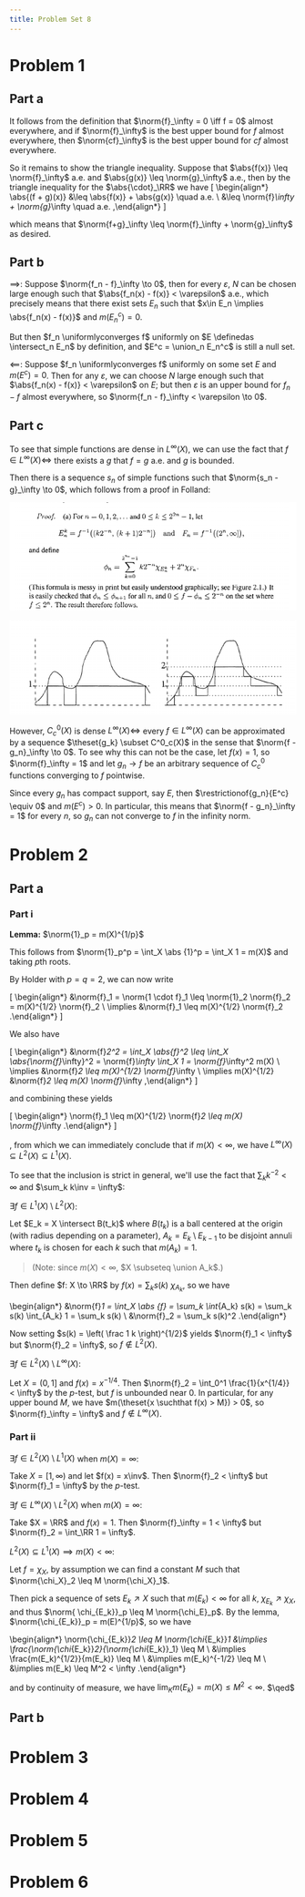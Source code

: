 ```yaml
---
title: Problem Set 8
---
```


# Problem 1

## Part a

It follows from the definition that $\norm{f}_\infty = 0 \iff f = 0$ almost everywhere, and if $\norm{f}_\infty$ is the best upper bound for $f$ almost everywhere, then $\norm{cf}_\infty$ is the best upper bound for $cf$ almost everywhere. 

So it remains to show the triangle inequality. Suppose that $\abs{f(x)} \leq \norm{f}_\infty$ a.e. and $\abs{g(x)} \leq \norm{g}_\infty$ a.e., then by the triangle inequality for the $\abs{\cdot}_\RR$ we have
\[
\begin{align*}
\abs{(f + g)(x)} &\leq \abs{f(x)} + \abs{g(x)} \quad a.e. \\
&\leq \norm{f}_\infty + \norm{g}_\infty \quad a.e.
,\end{align*}
\]

which means that $\norm{f+g}_\infty \leq \norm{f}_\infty + \norm{g}_\infty$ as desired.

## Part b

$\implies$: Suppose $\norm{f_n - f}_\infty \to 0$, then for every $\varepsilon$, $N$ can be chosen large enough such that $\abs{f_n(x) - f(x)} < \varepsilon$ a.e., which precisely means that there exist sets $E_n$ such that $x\in E_n \implies \abs{f_n(x) - f(x)}$ and $m(E_n^c) = 0$. 

But then $f_n \uniformlyconverges f$ uniformly on $E \definedas \intersect_n E_n$ by definition, and $E^c = \union_n E_n^c$ is still a null set.

$\impliedby$: Suppose $f_n \uniformlyconverges f$ uniformly on some set $E$ and $m(E^c) = 0$. Then for any $\varepsilon$, we can choose $N$ large enough such that $\abs{f_n(x) - f(x)} < \varepsilon$ on $E$; but then $\varepsilon$ is an upper bound for $f_n - f$ almost everywhere, so $\norm{f_n - f}_\infty < \varepsilon \to 0$.

## Part c

To see that simple functions are dense in $L^\infty(X)$, we can use the fact that $f\in L^\infty(X) \iff$ there exists a $g$ that $f=g$ a.e. and $g$ is bounded. 

Then there is a sequence $s_n$ of simple functions such that $\norm{s_n - g}_\infty \to 0$, which follows from a proof in Folland:

![](2019-11-20-22-52-43.png)

![](2019-11-20-22-52-04.png)

However, $C^0_c(X)$ is dense $L^\infty(X) \iff$ every $f \in L^\infty(X)$ can be approximated by a sequence $\theset{g_k} \subset C^0_c(X)$ in the sense that $\norm{f - g_n}_\infty \to 0$. To see why this can not be the case, let $f(x) = 1$, so $\norm{f}_\infty = 1$ and let $g_n \to f$ be an arbitrary sequence of $C^0_c$ functions converging to $f$ pointwise. 

Since every $g_n$ has compact support, say $E$, then $\restrictionof{g_n}{E^c} \equiv 0$ and $m(E^c) > 0$. In particular, this means that $\norm{f - g_n}_\infty = 1$ for every $n$, so $g_n$ can not converge to $f$ in the infinity norm.

# Problem 2

## Part a

### Part i

**Lemma:** $\norm{1}_p = m(X)^{1/p}$

This follows from $\norm{1}_p^p = \int_X \abs {1}^p = \int_X 1 = m(X)$ and taking $p$th roots.


By Holder with $p=q=2$, we can now write

\[
\begin{align*}
&\norm{f}_1 = \norm{1 \cdot f}_1 \leq \norm{1}_2 \norm{f}_2 = m(X)^{1/2} \norm{f}_2 \\
\implies &\norm{f}_1 \leq m(X)^{1/2} \norm{f}_2
.\end{align*}
\]

We also have 

\[
\begin{align*}
&\norm{f}_2^2 = \int_X \abs{f}^2 \leq \int_X \abs{\norm{f}_\infty}^2 = \norm{f}_\infty \int_X 1 = \norm{f}_\infty^2 m(X) \\
\implies &\norm{f}_2 \leq m(X)^{1/2} \norm{f}_\infty \\
\implies m(X)^{1/2} &\norm{f}_2 \leq m(X) \norm{f}_\infty
,\end{align*}
\]

and combining these yields 

\[
\begin{align*}
\norm{f}_1 \leq m(X)^{1/2} \norm{f}_2 \leq m(X) \norm{f}_\infty
.\end{align*}
\]

, from which we can immediately conclude that if $m(X) < \infty$, we have $L^\infty(X) \subseteq L^2(X) \subseteq L^1(X)$.

To see that the inclusion is strict in general, we'll use the fact that $\sum_k k^{-2} < \infty$ and $\sum_k k\inv = \infty$:

$\exists f \in L^1(X)\setminus L^2(X)$: 

Let $E_k = X \intersect B(t_k)$ where $B(t_k)$ is a ball centered at the origin (with radius depending on a parameter), $A_k = E_{k}\setminus E_{k-1}$ to be disjoint annuli where $t_k$ is chosen for each $k$ such that $m(A_k) = 1$. 

> (Note: since $m(X) < \infty$, $X \subseteq \union A_k$.)

Then define $f: X \to \RR$ by $f(x) = \sum_k s(k) ~\chi_{A_k}$, so we have

\begin{align*}
&\norm{f}_1 = \int_X \abs {f} = \sum_k \int_{A_k} s(k) = \sum_k s(k) \int_{A_k} 1 = \sum_k s(k) \\
&\norm{f}_2 = \sum_k s(k)^2 
.\end{align*}

Now setting $s(k) = \left( \frac 1 k \right)^{1/2}$ yields $\norm{f}_1 < \infty$ but $\norm{f}_2 = \infty$, so $f\not\in L^2(X)$.

$\exists f \in L^2(X)\setminus L^\infty(X)$:

Let $X = (0, 1]$ and $f(x) = x^{-1/4}$. Then $\norm{f}_2 = \int_0^1 \frac{1}{x^{1/4}} < \infty$ by the $p$-test, but $f$ is unbounded near 0. In particular, for any upper bound $M$, we have $m(\theset{x \suchthat f(x) > M}) > 0$, so $\norm{f}_\infty = \infty$ and $f\not\in L^\infty(X)$.

### Part ii

$\exists f \in L^2(X)\setminus L^1(X)$ when $m(X) = \infty$:

Take $X = [1, \infty)$ and let $f(x) = x\inv$. Then $\norm{f}_2 < \infty$ but $\norm{f}_1 = \infty$ by the $p$-test.

$\exists f \in L^\infty(X)\setminus L^2(X)$ when $m(X) = \infty$:

Take $X = \RR$ and $f(x) = 1$. Then $\norm{f}_\infty = 1 < \infty$ but $\norm{f}_2 = \int_\RR 1 = \infty$.

$L^2(X) \subseteq L^1(X) \implies m(X) < \infty$:



Let $f = \chi_X$, by assumption we can find a constant $M$ such that $\norm{\chi_X}_2 \leq M \norm{\chi_X}_1$. 


Then pick a sequence of sets $E_k \nearrow X$ such that $m(E_k) < \infty$ for all $k$, $\chi_{E_k} \nearrow \chi_X$, and thus $\norm{ \chi_{E_k}}_p \leq M \norm{\chi_E}_p$. By the lemma, $\norm{\chi_{E_k}}_p = m(E)^{1/p}$, so we have

\begin{align*}
\norm{\chi_{E_k}}_2 \leq M \norm{\chi_{E_k}}_1 &\implies \frac{\norm{\chi_{E_k}}_2}{\norm{\chi_{E_k}}_1} \leq M \\
&\implies \frac{m(E_k)^{1/2}}{m(E_k)} \leq M \\
&\implies m(E_k)^{-1/2} \leq M \\
&\implies m(E_k) \leq M^2 < \infty
.\end{align*}


and by continuity of measure, we have $\lim_K m(E_k) = m(X) \leq M^2 < \infty$.
$\qed$

## Part b

# Problem 3

# Problem 4

# Problem 5

# Problem 6
